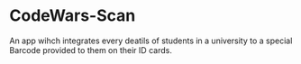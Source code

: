 # CodeWars-Scan

An app wihch integrates every deatils of students in a university to a special Barcode provided to them on their ID cards.
